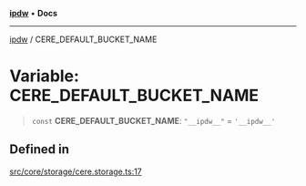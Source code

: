 [**ipdw**](../README.md) • **Docs**

***

[ipdw](../globals.md) / CERE\_DEFAULT\_BUCKET\_NAME

# Variable: CERE\_DEFAULT\_BUCKET\_NAME

> `const` **CERE\_DEFAULT\_BUCKET\_NAME**: `"__ipdw__"` = `'__ipdw__'`

## Defined in

[src/core/storage/cere.storage.ts:17](https://github.com/humandataincome/ipdw/blob/cffd44f47ee394d38eaa57c50e77342565775d5e/src/core/storage/cere.storage.ts#L17)
